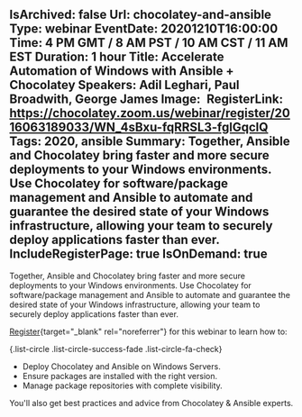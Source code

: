 IsArchived: false
Url: chocolatey-and-ansible
Type: webinar
EventDate: 20201210T16:00:00
Time: 4 PM GMT / 8 AM PST / 10 AM CST / 11 AM EST
Duration: 1 hour
Title: Accelerate Automation of Windows with Ansible + Chocolatey
Speakers: Adil Leghari, Paul Broadwith, George James
Image: <img class="lazy" src="data:image/gif;base64,R0lGODlhAQABAIAAAAAAAP///yH5BAEAAAAALAAAAAABAAEAAAIBRAA7" data-src="/content/images/events/01-07.jpg" alt="Accelerate Automation of Windows with Ansible + Chocolatey" title="Accelerate Automation of Windows with Ansible + Chocolatey" />
RegisterLink: https://chocolatey.zoom.us/webinar/register/2016063189033/WN_4sBxu-fqRRSL3-fglGqclQ
Tags: 2020, ansible
Summary: Together, Ansible and Chocolatey bring faster and more secure deployments to your Windows environments. Use Chocolatey for software/package management and Ansible to automate and guarantee the desired state of your Windows infrastructure, allowing your team to securely deploy applications faster than ever.
IncludeRegisterPage: true
IsOnDemand: true
---
Together, Ansible and Chocolatey bring faster and more secure deployments to your Windows environments. Use Chocolatey for software/package management and Ansible to automate and guarantee the desired state of your Windows infrastructure, allowing your team to securely deploy applications faster than ever.

[Register](https://chocolatey.zoom.us/webinar/register/2016063189033/WN_4sBxu-fqRRSL3-fglGqclQ){target="_blank" rel="noreferrer"} for this webinar to learn how to:

{.list-circle .list-circle-success-fade .list-circle-fa-check}
* Deploy Chocolatey and Ansible on Windows Servers.
* Ensure packages are installed with the right version.
* Manage package repositories with complete visibility.

You'll also get best practices and advice from Chocolatey & Ansible experts.